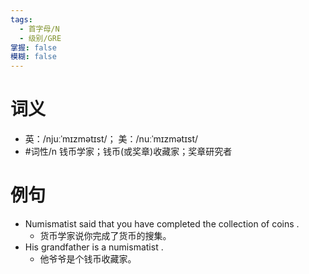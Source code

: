 ```yaml
---
tags:
  - 首字母/N
  - 级别/GRE
掌握: false
模糊: false
---
```

# 词义
- 英：/njuːˈmɪzmətɪst/； 美：/nuːˈmɪzmətɪst/
- #词性/n  钱币学家；钱币(或奖章)收藏家；奖章研究者
# 例句
- Numismatist said that you have completed the collection of coins .
	- 货币学家说你完成了货币的搜集。
- His grandfather is a numismatist .
	- 他爷爷是个钱币收藏家。
